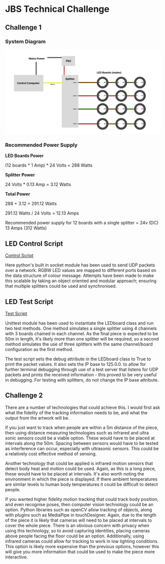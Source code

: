 # JBS Technical Challenge

## Challenge 1 

### System Diagram

<img src="./images/JBS-System-Diagram.png">

### Recommended Power Supply

**LED Boards Power**

(12 boards * 1 Amp) * 24 Volts = 288 Watts 

**Splitter Power**

24 Volts * 0.13 Amp = 3.12 Watts

**Total Power**

288 + 3.12 = 291.12 Watts 

291.12 Watts / 24 Volts = 12.13 Amps 

Recommended power supply for 12 boards with a single splitter = 24v (DC) 13 Amps (312 Watts)

## LED Control Script 
<a href="./scripts/LEDboard.py">Control Script</a>

Here python's built in socket module has been used to send UDP packets over a network. RGBW LED values are mapped to different ports based on the data structure of colour message. Attempts have been made to make this scalable by taking an object oriented and modular approach; ensuring that multiple splitters could be used and synchronised. 

## LED Test Script 
<a href="./scripts/test.py">Test Script</a>

Unittest module has been used to instantiate the LEDboard class and run two test methods.
One method simulates a single splitter using 4 channels with 3 boards chained in each channel.
As the final piece is expected to be 50m in length, it's likely more than one splitter will be required, so a second method simulates the use of three splitters with the same channel/board configuration as the first method.

The test script sets the debug attribute in the LEDboard class to True to print the packet values. It also sets the IP base to 125.0.0. to allow for further terminal debugging through use of a test server that listens for UDP packets and prints the received information - this proved to be very useful in debugging. For testing with splitters, do not change the IP base attribute. 

## Challenge 2

There are a number of technologies that could achieve this. I would first ask what the fidelity of the tracking information needs to be, and what the output from the artwork will be. 

If you just want to track when people are within a 5m distance of the piece, then using distance measuring technologies such as infrared and ultra sonic sensors could be a viable option. These would have to be placed at intervals along the 50m. Spacing between sensors would have to be tested as interference can occur, especially with ultrasonic sensors. This could be a relatively cost effective method of sensing. 

Another technology that could be applied is infrared motion sensors that detect body heat and motion could be used. Again, as this is a long piece, these would have to be placed at intervals. It's also worth noting the environment in which the piece is displayed. If there ambient temperatures are similar levels to human body temperatures it could be difficult to detect people.

If you wanted higher fidelity motion tracking that could track body position, and even recognise poses, then computer vision technology could be an option. Python libraries such as openCV allow tracking of objects, along with plugins such as MediaPipe in touchDesigner. Again, due to the length of the piece it is likely that cameras will need to be placed at intervals to cover the whole piece. There is an obvious concern with privacy when using this technology, so to avoid capturing identities, placing cameras above people facing the floor could be an option. Additionally, using infrared cameras could allow for tracking to work in low lighting conditions. This option is likely more expensive than the previous options, however this will give you more information that could be used to make the piece more interactive. 
